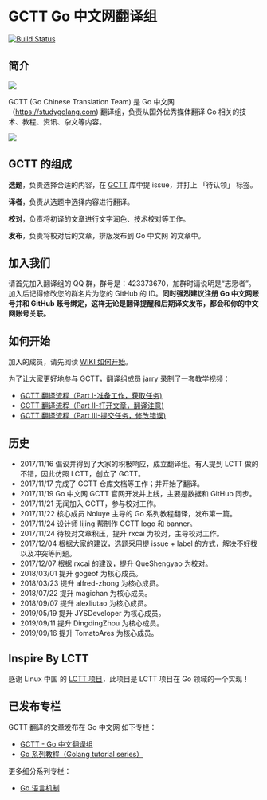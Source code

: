 # GCTT Go 中文网翻译组

[![Build Status](https://travis-ci.org/studygolang/GCTT.svg?branch=master)](https://travis-ci.org/studygolang/GCTT)

## 简介

![](logo.png)

GCTT (Go Chinese Translation Team) 是 Go 中文网（https://studygolang.com) 翻译组，负责从国外优秀媒体翻译 Go 相关的技术、教程、资讯、杂文等内容。

![](banner.jpg)

## GCTT 的组成

**选题**，负责选择合适的内容，在 [GCTT](https://github.com/studygolang/gctt) 库中提 issue，并打上 「待认领」 标签。

**译者**，负责从选题中选择内容进行翻译。

**校对**，负责将初译的文章进行文字润色、技术校对等工作。

**发布**，负责将校对后的文章，排版发布到 Go 中文网 的文章中。

## 加入我们

请首先加入翻译组的 QQ 群，群号是：423373670，加群时请说明是“志愿者”。加入后记得修改您的群名片为您的 GitHub 的 ID。**同时强烈建议注册 Go 中文网账号并和 GitHub 账号绑定，这样无论是翻译提醒和后期译文发布，都会和你的中文网账号关联。**

## 如何开始

加入的成员，请先阅读 [WIKI 如何开始](https://github.com/studygolang/GCTT/wiki)。

为了让大家更好地参与 GCTT，翻译组成员 [jarry](https://github.com/cureking) 录制了一套教学视频：

* [GCTT 翻译流程（Part I-准备工作，获取任务)](https://www.bilibili.com/video/av29042507)
* [GCTT 翻译流程（Part II-打开文章，翻译注意)](https://www.bilibili.com/video/av29292296)
* [GCTT 翻译流程（Part III-提交任务，修改错误)](https://www.bilibili.com/video/av30494605)

## 历史

* 2017/11/16 倡议并得到了大家的积极响应，成立翻译组。有人提到 LCTT 做的不错，因此仿照 LCTT，创立了 GCTT。
* 2017/11/17 完成了 GCTT 仓库文档等工作；并开始了翻译。
* 2017/11/19 Go 中文网 GCTT 官网开发并上线，主要是数据和 GitHub 同步。
* 2017/11/21 无闻加入 GCTT，参与校对工作。
* 2017/11/22 核心成员 Noluye 主导的 Go 系列教程翻译，发布第一篇。
* 2017/11/24 设计师 lijing 帮制作 GCTT logo 和 banner。
* 2017/11/24 待校对文章积压，提升 rxcai 为校对，主导校对工作。
* 2017/12/04 根据大家的建议，选题采用提 issue + label 的方式，解决不好找以及冲突等问题。
* 2017/12/07 根据 rxcai 的建议，提升 QueShengyao 为校对。
* 2018/03/01 提升 gogeof 为核心成员。
* 2018/03/23 提升 alfred-zhong 为核心成员。
* 2018/07/22 提升 magichan 为核心成员。
* 2018/09/07 提升 alexliutao 为核心成员。
* 2019/05/19 提升 JYSDeveloper 为核心成员。
* 2019/09/11 提升 DingdingZhou 为核心成员。
* 2019/09/16 提升 TomatoAres 为核心成员。

## Inspire By LCTT

感谢 Linux 中国 的 [LCTT 项目](https://github.com/LCTT/TranslateProject)，此项目是 LCTT 项目在 Go 领域的一个实现！

## 已发布专栏

GCTT 翻译的文章发布在 Go 中文网 如下专栏：

* [GCTT - Go 中文翻译组](https://studygolang.com/subject/1)
* [Go 系列教程（Golang tutorial series）](https://studygolang.com/subject/2)

更多细分系列专栏：

* [Go 语言机制](https://studygolang.com/subject/74)
